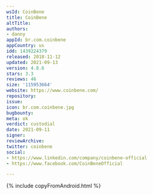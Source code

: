 ```yaml
---
wsId: CoinBene
title: CoinBene
altTitle: 
authors:
- danny
appId: br.com.coinbene
appCountry: us
idd: 1439224379
released: 2018-11-12
updated: 2021-09-13
version: 4.8.6
stars: 3.3
reviews: 46
size: '115953664'
website: https://www.coinbene.com/
repository: 
issue: 
icon: br.com.coinbene.jpg
bugbounty: 
meta: ok
verdict: custodial
date: 2021-09-11
signer: 
reviewArchive: 
twitter: coinbene
social:
- https://www.linkedin.com/company/coinbene-official
- https://www.facebook.com/CoinBeneOfficial

---
```


{% include copyFromAndroid.html %}
